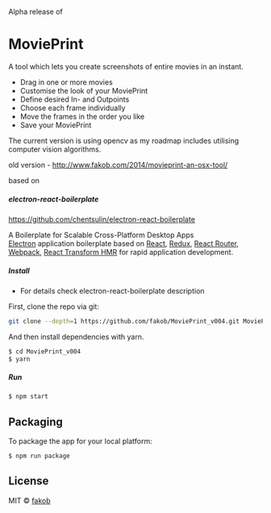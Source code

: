 Alpha release of
# MoviePrint

A tool which lets you create screenshots of entire movies in an instant.
<br/>

* Drag in one or more movies
* Customise the look of your MoviePrint
* Define desired In- and Outpoints
* Choose each frame individually
* Move the frames in the order you like
* Save your MoviePrint

The current version is using opencv as my roadmap includes utilising computer vision algorithms.

old version - http://www.fakob.com/2014/movieprint-an-osx-tool/

based on
##### electron-react-boilerplate
https://github.com/chentsulin/electron-react-boilerplate

A Boilerplate for Scalable Cross-Platform Desktop Apps
<br/>
[Electron](http://electron.atom.io/) application boilerplate based on [React](https://facebook.github.io/react/), [Redux](https://github.com/reactjs/redux), [React Router](https://github.com/reactjs/react-router), [Webpack](http://webpack.github.io/docs/), [React Transform HMR](https://github.com/gaearon/react-transform-hmr) for rapid application development.

##### Install

* For details check electron-react-boilerplate description

First, clone the repo via git:

```bash
git clone --depth=1 https://github.com/fakob/MoviePrint_v004.git MoviePrint_v004
```

And then install dependencies with yarn.

```bash
$ cd MoviePrint_v004
$ yarn
```

##### Run

```bash
$ npm start
```

## Packaging

To package the app for your local platform:

```bash
$ npm run package
```

## License
MIT © [fakob](https://github.com/fakob)
